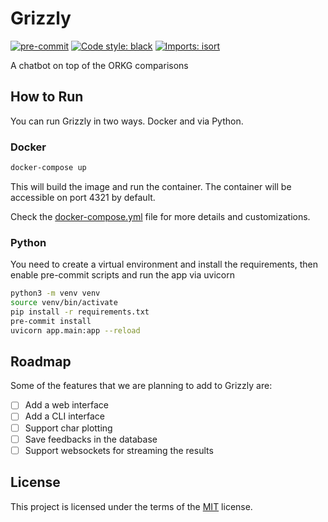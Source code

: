 # Grizzly

[![pre-commit](https://img.shields.io/badge/pre--commit-enabled-brightgreen?logo=pre-commit)](https://github.com/pre-commit/pre-commit)
[![Code style: black](https://img.shields.io/badge/code%20style-black-000000.svg)](https://github.com/psf/black)
[![Imports: isort](https://img.shields.io/badge/%20imports-isort-%231674b1?style=flat&labelColor=ef8336)](https://pycqa.github.io/isort/)

A chatbot on top of the ORKG comparisons

## How to Run
You can run Grizzly in two ways. Docker and via Python.

### Docker
```bash
docker-compose up
```
This will build the image and run the container. The container will be accessible on port 4321 by default.

Check the [docker-compose.yml](docker-compose.yml) file for more details and customizations.

### Python
You need to create a virtual environment and install the requirements, then enable pre-commit scripts and run the app via uvicorn
```bash
python3 -m venv venv
source venv/bin/activate
pip install -r requirements.txt
pre-commit install
uvicorn app.main:app --reload
```

## Roadmap
Some of the features that we are planning to add to Grizzly are:
- [ ] Add a web interface
- [ ] Add a CLI interface
- [ ] Support char plotting
- [ ] Save feedbacks in the database
- [ ] Support websockets for streaming the results

## License

This project is licensed under the terms of the [MIT](LICENSE) license.
